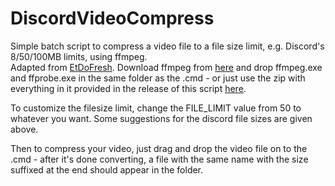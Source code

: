 # DiscordVideoCompress
Simple batch script to compress a video file to a file size limit, e.g. Discord's 8/50/100MB limits, using ffmpeg.
<br>
Adapted from [EtDoFresh](https://www.etdofresh.com/ffmpeg-your-videos-to-8mb-in-windows-for-discord-use/).
Download ffmpeg from [here](https://github.com/BtbN/FFmpeg-Builds/releases) and drop ffmpeg.exe and ffprobe.exe in the same folder as the .cmd - or just use the zip with everything in it provided in the release of this script [here](https://github.com/gnargle/DiscordVideoCompress/releases).

To customize the filesize limit, change the FILE_LIMIT value from 50 to whatever you want. Some suggestions for the discord file sizes are given above.

Then to compress your video, just drag and drop the video file on to the .cmd - after it's done converting, a file with the same name with the size suffixed at the end should appear in the folder.

